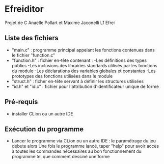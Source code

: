 # Efreiditor
Projet de C Anaëlle Pollart et Maxime Jaconelli L1 Efrei
## Liste des fichiers
  - "main.c" : programme principal appelant les fonctions contenues dans le fichier "function.c"
  - "function.h" : fichier en-tête contenant : 
    -Les définitions des types publics
    -Les inclusions des librairies standards utilisés par les fonctions du module
    -Les déclarations des variables globales et constantes
    -Les prototypes des fonctions utilisées dans le module
   - "struct.h" : ficher en-tête servant à définir les structures utilisées
   - "id.h" et "id.c" : fichier pour l'attribution d'identificateur unique de forme
   
## Pré-requis
  - installer CLion ou un autre IDE
  
## Exécution du programme
  - Lancer le programme via CLion ou un autre IDE : le paramétrage du jeu débute alors
  Une fois le programme lancé, taper "help" pour avoir accès à toutes les commandes nécessaires au bon fonctionnement du programme tel que comment dessiné une forme
